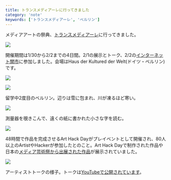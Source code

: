 ```yaml
---
title: トランスメディアーレに行ってきました
category: 'note'
keywords: ['トランスメディアーレ', 'ベルリン']
---
```


メディアアートの祭典、[トランスメディアーレ](http://www.transmediale.de/)に行ってきました。

![ ](/img/blog_transmediale01.jpg)

開催期間は1/30から2/2までの4日間。2/1の展示とトーク、2/2の[インターネット闇市](/ja/posts/internet-black-market/)に参加しました。会場はHaus der Kultured der Welt(ドイツ・ベルリン)です。

![ ](/img/blog_transmediale02.jpg)

![ ](/img/blog_transmediale03.jpg)

留学中2度目のベルリン。辺りは雪に包まれ、川が凍るほど寒い。

![ ](/img/blog_transmediale11.jpg)

測量器を覗きこんで、遠くの紙に書かれた小さな字を読む。

![ ](/img/blog_transmediale12.jpg)

48時間で作品を完成させるArt Hack Dayがプレイベントとして開催され、80人以上のArtistやHackerが参加したとのこと。Art Hack Dayで制作された作品や日本の[メディア芸術祭から出展された作品](http://jmaf-promote.jp/global/18.html)が展示されていました。

![ ](/img/blog_transmediale21.jpg)

アーティストトークの様子。トークは[YouTubeで公開されています](https://www.youtube-nocookie.com/channel/UC3enqTa8dIP9YhhMqNWZZ1A)。
